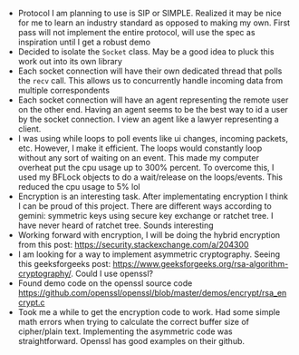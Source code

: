 * Protocol I am planning to use is SIP or SIMPLE. Realized it may be nice for me to learn an industry standard as opposed to making my own. First pass will not implement the entire protocol, will use the spec as inspiration until I get a robust demo
* Decided to isolate the `Socket` class. May be a good idea to pluck this work out into its own library
* Each socket connection will have their own dedicated thread that polls the `recv` call.  This allows us to concurrently handle incoming data from multiple correspondents
* Each socket connection will have an agent representing the remote user on the other end. Having an agent seems to be the best way to id a user by the socket connection. I view an agent like a lawyer representing a client.
* I was using while loops to poll events like ui changes, incoming packets, etc. However, I make it efficient. The loops would constantly loop without any sort of waiting on an event. This made my computer overheat put the cpu usage up to 300% percent. To overcome this, I used my BFLock objects to do a wait/release on the loops/events. This reduced the cpu usage to 5% lol
* Encryption is an interesting task. After implementating encryption I think I can be proud of this project. There are different ways according to gemini: symmetric keys using secure key exchange or ratchet tree. I have never heard of ratchet tree. Sounds interesting
* Working forward with encryption, I will be doing the hybrid encryption from this post: https://security.stackexchange.com/a/204300
* I am looking for a way to implement asymmetric cryptography. Seeing this geeksforgeeks post: https://www.geeksforgeeks.org/rsa-algorithm-cryptography/. Could I use openssl?
* Found demo code on the openssl source code https://github.com/openssl/openssl/blob/master/demos/encrypt/rsa_encrypt.c
* Took me a while to get the encryption code to work. Had some simple math errors when trying to calculate the correct buffer size of cipher/plain text. Implementing the asymmetric code was straightforward. Openssl has good examples on their github.
 
